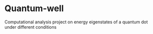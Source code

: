 # Quantum-well
Computational analysis project on energy eigenstates of a quantum dot under different conditions
